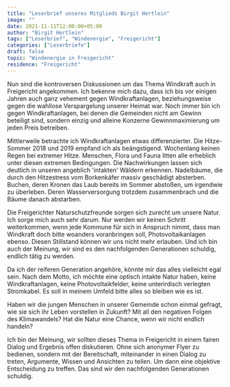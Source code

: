 ```yaml
---
title: "Leserbrief unseres Mitglieds Birgit Hertlein"
image: ""
date: 2021-11-11T12:00:00+05:00
author: "Birgit Hertlein"
tags: ["Leserbrief", "Windenergie", "Freigericht"]
categories: ["Leserbriefe"]
draft: false
topic: "Windenergie in Freigericht"
residence: "Freigericht"
---
```


Nun sind die kontroversen Diskussionen um das Thema Windkraft auch in Freigericht angekommen. Ich bekenne mich dazu, dass ich bis vor einigen Jahren auch ganz vehement gegen Wind&shy;kraft&shy;anlagen, beziehungsweise gegen die wahllose Verspargelung unserer Heimat war. Noch immer bin ich gegen Wind&shy;kraft&shy;anlagen, bei denen die Gemeinden nicht am Gewinn beteiligt sind, sondern einzig und alleine Konzerne Gewinnmaximierung um jeden Preis betreiben.  

Mittlerweile betrachte ich Wind&shy;kraft&shy;anlagen etwas differenzierter. Die Hitze-Sommer 2018 und 2019 empfand ich als beängstigend. Wochenlang keinen Regen bei extremer Hitze. Menschen, Flora und Fauna litten alle erheblich unter diesen extremen Bedingungen. Die Nachwirkungen lassen sich deutlich in unseren angeblich 'intakten' Wäldern erkennen. Nadelbäume, die durch den Hitzestress vom Borkenkäfer massiv geschädigt absterben. Buchen, deren Kronen das Laub bereits im Sommer abstoßen, um irgendwie zu überleben. Deren Wasserversorgung trotzdem zusammenbrach und die Bäume danach abstarben.  

Die Freigerichter Naturschutzfreunde sorgen sich zurecht um unsere Natur. Ich sorge mich auch sehr darum. Nur werden wir keinen Schritt weiterkommen, wenn jede Kommune für sich in Anspruch nimmt, dass man Windkraft doch bitte woanders voranbringen soll, Photovoltaikanlagen ebenso. Diesen Stillstand können wir uns nicht mehr erlauben. Und ich bin auch der Meinung, wir sind es den nachfolgenden Generationen schuldig, endlich tätig zu werden.  

Da ich der reiferen Generation angehöre, könnte mir das alles vielleicht egal sein. Nach dem Motto, ich möchte eine optisch intakte Natur haben, keine Wind&shy;kraft&shy;anlagen, keine Photovoltaikfelder, keine unterirdisch verlegten Stromkabel. Es soll in meinem Umfeld bitte alles so bleiben wie es ist.  

Haben wir die jungen Menschen in unserer Gemeinde schon einmal gefragt, wie sie sich ihr Leben vorstellen in Zukunft? Mit all den negativen Folgen des Klimawandels? Hat die Natur eine Chance, wenn wir nicht endlich handeln?  

Ich bin der Meinung, wir sollten dieses Thema in Freigericht in einem fairen Dialog und Ergebnis offen diskutieren. Ohne sich anonymer Flyer zu bedienen, sondern mit der Bereitschaft, miteinander in einen Dialog zu treten, Argumente, Wissen und Ansichten zu teilen. Um dann eine objektive Entscheidung zu treffen. Das sind wir den nachfolgenden Generationen schuldig.
